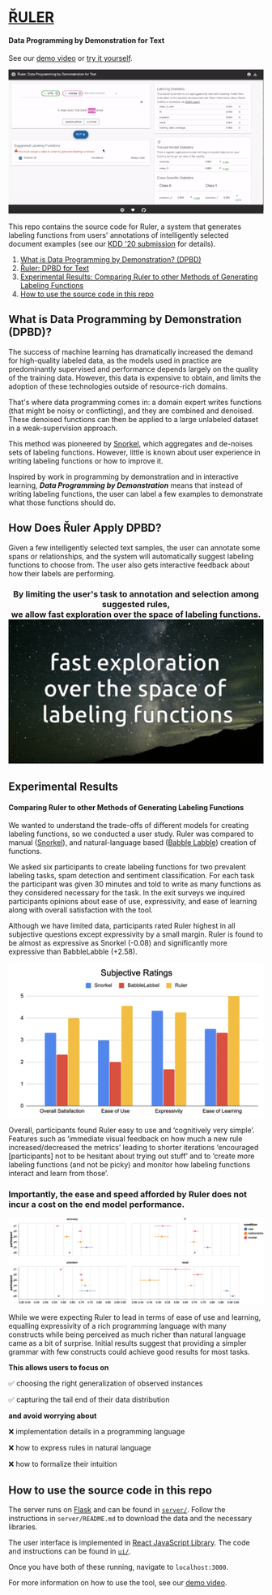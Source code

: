 # [ŘULER](http://18.223.190.82:3000/)
 #### Data Programming by Demonstration for Text 
 
 See our [demo video](https://drive.google.com/file/d/1Z3b8wyTKoUX4b5jC8CJM9-DWuF87MwLE/view?usp=sharing) or [try it yourself](http://18.223.190.82:3000/).
 
 <img src=media/ruler_demo_gif.gif>
 
 
This repo contains the source code for Ruler, a system that generates labeling functions from users' annotations of intelligently selected document examples (see our [KDD '20 submission](Ruler-KDD2020-Submission.pdf) for details). 


1. [What is Data Programming by Demonstration? (DPBD)](#DPBD)
2. [Řuler: DPBD for Text](#Ruler)
3. [Experimental Results: Comparing Ruler to other Methods of Generating Labeling Functions](#Experiments)
4. [How to use the source code in this repo](#Use)



## <a name='DPBD'></a>What is Data Programming by Demonstration (DPBD)?
The success of machine learning has dramatically increased the demand for high-quality labeled data, as the models used in practice are predominantly supervised and performance depends largely on the quality of the training data.
However, this data is expensive to obtain, and limits the adoption of these technologies outside of resource-rich domains.

That's where data programming comes in: a domain expert writes functions (that might be noisy or conflicting), and they are combined and denoised. These denoised functions can then be applied to a large unlabeled dataset in a weak-supervision approach.

This method was pioneered by [Snorkel](https://towardsdatascience.com/introducing-snorkel-27e4b0e6ecff), which aggregates and de-noises sets of labeling functions. However, little is known about user experience in writing labeling functions or how to improve it.

Inspired by work in programming by demonstration and in interactive learning, *__Data Programming by Demonstration__* means that instead of writing labeling functions, the user can label a few examples to demonstrate what those functions should do.

## <a name='Ruler'></a>How Does Řuler Apply DPBD?
Given a few intelligently selected text samples, the user can annotate some spans or relationships, and the system will automatically suggest labeling functions to choose from. The user also gets interactive feedback about how their labels are performing.

<h3 align="center">
By limiting the user's task to annotation and selection among suggested rules, <br/>
we allow fast exploration over the space of labeling functions.
 <br/>
<img width=800px src=media/fast-exploration.gif>
</h3>


## <a name='Experiments'></a>Experimental Results 
#### Comparing Ruler to other Methods of Generating Labeling Functions

We wanted to understand the trade-offs of different models for creating labeling functions, so we conducted a user study.  Ruler was compared to manual ([Snorkel](https://towardsdatascience.com/introducing-snorkel-27e4b0e6ecff)), and natural-language based ([Babble Labble](https://hazyresearch.github.io/snorkel/blog/babble_labble.html)) creation of functions. 

We asked six participants to create labeling functions for two prevalent labeling tasks, spam detection and sentiment classification. For each task the participant was given 30 minutes and told to write as many functions as they considered necessary for the task.  In the exit surveys we inquired participants opinions about ease of use, expressivity, and ease of learning along with overall satisfaction with the tool.  

Although we have limited data, participants rated Ruler highest in all subjective questions except expressivity by a small margin. Ruler is found to be almost as expressive as Snorkel (-0.08) and significantly more expressive than BabbleLabble (+2.58).

<img align="middle" src=media/QualitativeRatings.png>

Overall, participants found Ruler easy to use and ‘cognitively very simple’. Features such as ‘immediate visual feedback on how much a new rule increased/decreased the metrics’ leading to shorter iterations ‘encouraged \[participants] not to be hesitant about trying out stuff’ and to ‘create more labeling functions (and not be picky) and monitor how labeling functions interact and learn from those’. 

### Importantly, the ease and speed afforded by Ruler does not incur a cost on the end model performance. 

<img src=media/classifier-performance.png>

While we were expecting Ruler to lead in terms of ease of use and learning, equalling expressivity of a rich programming language with many constructs while being perceived as much richer than natural language came as a bit of surprise. 
Initial results suggest that providing a simpler grammar with few constructs could achieve good results for most tasks. 

**This allows users to focus on**

  :white_check_mark: choosing the right generalization of observed instances

  :white_check_mark: capturing the tail end of their data distribution

**and avoid worrying about**

  :x: implementation details in a programming language

  :x: how to express rules in natural language

  :x: how to formalize their intuition


## <a name='Use'></a>How to use the source code in this repo

The server runs on [Flask](https://flask.palletsprojects.com/en/1.1.x/) and can be found in [`server/`](server/). Follow the instructions in `server/README.md` to download the data and the necessary libraries.

The user interface is implemented in [React JavaScript Library](https://reactjs.org). The code and instructions can be found in [`ui/`](ui/).

Once you have both of these running, navigate to `localhost:3000`.

For more information on how to use the tool, see our [demo video](https://drive.google.com/file/d/1Z3b8wyTKoUX4b5jC8CJM9-DWuF87MwLE/view?usp=sharing).
